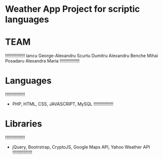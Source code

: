 # Weather App Project for scriptic languages 

# TEAM
!!!!!!!!!!!!!!!!
Iancu George-Alexandru
Scurtu Dumitru Alexandru
Benche Mihai
Posadaru Alexandra Maria
!!!!!!!!!!!!!!!!

# Languages
!!!!!!!!!!!!!!!!
- PHP, HTML, CSS, JAVASCRIPT, MySQL
!!!!!!!!!!!!!!!!

# Libraries
!!!!!!!!!!!!!!!!
- jQuery, Bootrstrap, CryptoJS, Google Maps API, Yahoo Weather API
!!!!!!!!!!!!!!!!
